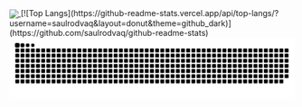 <a href="https://github.com/anuraghazra/github-readme-stats">
  <img height=200 align="center" src="https://github-readme-stats.vercel.app/api?username=saulrodvaq" />
</a> [![Top Langs](https://github-readme-stats.vercel.app/api/top-langs/?username=saulrodvaq&layout=donut&theme=github_dark)](https://github.com/saulrodvaq/github-readme-stats)
<img alt="snake eating my contributions" src="https://raw.githubusercontent.com/saulrodvaq/saulrodvaq/output/github-contribution-grid-snake-dark.svg" />
